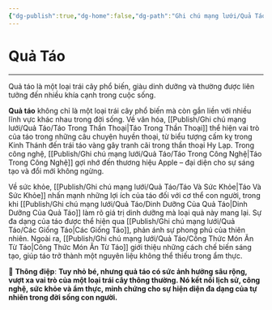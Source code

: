 ```yaml
---
{"dg-publish":true,"dg-home":false,"dg-path":"Ghi chú mạng lưới/Quả Táo/1.Quả Táo.md","permalink":"/ghi-chu-mang-luoi/qua-tao/1-qua-tao/","dgPassFrontmatter":true,"updated":"2025-03-16T10:20:10.615+07:00"}
---
```


# Quả Táo
---

Quả táo là một loại trái cây phổ biến, giàu dinh dưỡng và thường được liên tưởng đến nhiều khía cạnh trong cuộc sống.

**Quả táo** không chỉ là một loại trái cây phổ biến mà còn gắn liền với nhiều lĩnh vực khác nhau trong đời sống. Về văn hóa, [[Publish/Ghi chú mạng lưới/Quả Táo/Táo Trong Thần Thoại\|Táo Trong Thần Thoại]]  thể hiện vai trò của táo trong những câu chuyện huyền thoại, từ biểu tượng cấm kỵ trong Kinh Thánh đến trái táo vàng gây tranh cãi trong thần thoại Hy Lạp. Trong công nghệ, [[Publish/Ghi chú mạng lưới/Quả Táo/Táo Trong Công Nghệ\|Táo Trong Công Nghệ]]  gợi nhớ đến thương hiệu Apple – đại diện cho sự sáng tạo và đổi mới không ngừng.

Về sức khỏe, [[Publish/Ghi chú mạng lưới/Quả Táo/Táo Và Sức Khỏe\|Táo Và Sức Khỏe]] nhấn mạnh những lợi ích của táo đối với cơ thể con người, trong khi [[Publish/Ghi chú mạng lưới/Quả Táo/Dinh Dưỡng Của Quả Táo\|Dinh Dưỡng Của Quả Táo]] làm rõ giá trị dinh dưỡng mà loại quả này mang lại. Sự đa dạng của táo được thể hiện qua [[Publish/Ghi chú mạng lưới/Quả Táo/Các Giống Táo\|Các Giống Táo]], phản ánh sự phong phú của thiên nhiên. Ngoài ra, [[Publish/Ghi chú mạng lưới/Quả Táo/Công Thức Món Ăn Từ Táo\|Công Thức Món Ăn Từ Táo]] giới thiệu những cách chế biến sáng tạo, giúp táo trở thành một nguyên liệu không thể thiếu trong ẩm thực.

🍏 **Thông điệp**: **Tuy nhỏ bé, nhưng quả táo có sức ảnh hưởng sâu rộng, vượt xa vai trò của một loại trái cây thông thường. Nó kết nối lịch sử, công nghệ, sức khỏe và ẩm thực, minh chứng cho sự hiện diện đa dạng của tự nhiên trong đời sống con người.**
